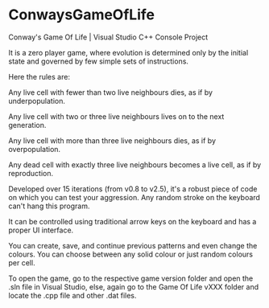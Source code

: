 # ConwaysGameOfLife
Conway's Game Of Life | Visual Studio C++ Console Project

It is a zero player game, where evolution is determined only by the initial state and governed by few simple sets of instructions.

Here the rules are:

Any live cell with fewer than two live neighbours dies, as if by underpopulation.

Any live cell with two or three live neighbours lives on to the next generation.

Any live cell with more than three live neighbours dies, as if by overpopulation.

Any dead cell with exactly three live neighbours becomes a live cell, as if by reproduction.

Developed over 15 iterations (from v0.8 to v2.5), it's a robust piece of code on which you can test your aggression. Any random stroke on the keyboard can't hang this program. 

It can be controlled using traditional arrow keys on the keyboard and has a proper UI interface.

You can create, save, and continue previous patterns and even change the colours. You can choose between any solid colour or just random colours per cell.

To open the game, go to the respective game version folder and open the .sln file in Visual Studio, else, again go to the Game Of Life vXXX folder and locate the .cpp file and other .dat files.

